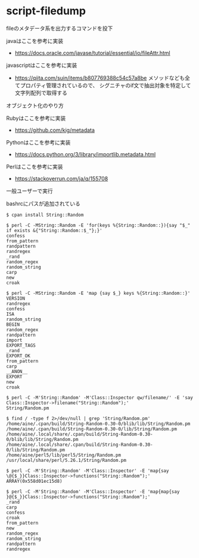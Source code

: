 # script-filedump
fileのメタデータ系を出力するコマンドを投下

javaはここを参考に実装
- https://docs.oracle.com/javase/tutorial/essential/io/fileAttr.html

javascriptはここを参考に実装
- https://qiita.com/suin/items/b807769388c54c57a8be
メソッドなども全てプロパティ管理されているので、
シグニチャのif文で抽出対象を特定して文字列配列で取得する

オブジェクト化のやり方

Rubyはここを参考に実装
- https://github.com/kig/metadata

Pythonはここを参考に実装

- https://docs.python.org/3/library/importlib.metadata.html

Perlはここを参考に実装
- https://stackoverrun.com/ja/q/155708

一般ユーザーで実行

bashrcにパスが追加されている

```
$ cpan install String::Random

$ perl -C -MString::Random -E 'for(keys %{String::Random::}){say "$_" if exists &{"String::Random::$_"};}'
confess
from_pattern
randpattern
randregex
_rand
random_regex
random_string
carp
new
croak

$ perl -C -MString::Random -E 'map {say $_} keys %{String::Random::}'
VERSION
randregex
confess
ISA
random_string
BEGIN
random_regex
randpattern
import
EXPORT_TAGS
_rand
EXPORT_OK
from_pattern
carp
__ANON__
EXPORT
new
croak

$ perl -C -M'String::Random' -M'Class::Inspector qw/filename/' -E 'say Class::Inspector->filename("String::Random");'
String/Random.pm

$ find / -type f 2>/dev/null | grep 'String/Random.pm'
/home/aine/.cpan/build/String-Random-0.30-0/blib/lib/String/Random.pm
/home/aine/.cpan/build/String-Random-0.30-0/lib/String/Random.pm
/home/aine/.local/share/.cpan/build/String-Random-0.30-0/blib/lib/String/Random.pm
/home/aine/.local/share/.cpan/build/String-Random-0.30-0/lib/String/Random.pm
/home/aine/perl5/lib/perl5/String/Random.pm
/usr/local/share/perl/5.26.1/String/Random.pm

$ perl -C -M'String::Random' -M'Class::Inspector' -E 'map{say \@{$_}}Class::Inspector->functions("String::Random");'
ARRAY(0x558d01ec15d8)

$ perl -C -M'String::Random' -M'Class::Inspector' -E 'map{map{say }@{$_}}Class::Inspector->functions("String::Random");'
_rand
carp
confess
croak
from_pattern
new
random_regex
random_string
randpattern
randregex

```
